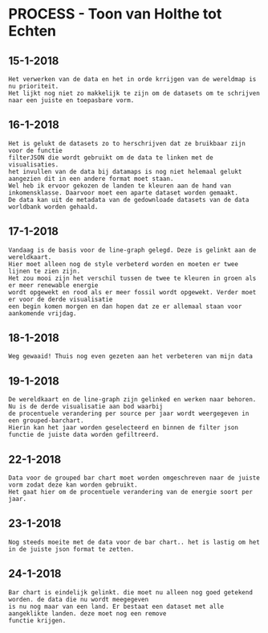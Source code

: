 # PROCESS - Toon van Holthe tot Echten

## 15-1-2018

    Het verwerken van de data en het in orde krrijgen van de wereldmap is nu prioriteit.
    Het lijkt nog niet zo makkelijk te zijn om de datasets om te schrijven naar een juiste en toepasbare vorm.

## 16-1-2018

    Het is gelukt de datasets zo to herschrijven dat ze bruikbaar zijn voor de functie
    filterJSON die wordt gebruikt om de data te linken met de visualisaties.
    het invullen van de data bij datamaps is nog niet helemaal gelukt aangezien dit in een andere format moet staan.
    Wel heb ik ervoor gekozen de landen te kleuren aan de hand van inkomensklasse. Daarvoor moet een aparte dataset worden gemaakt.
    De data kan uit de metadata van de gedownloade datasets van de data worldbank worden gehaald.

## 17-1-2018

    Vandaag is de basis voor de line-graph gelegd. Deze is gelinkt aan de wereldkaart.
    Hier moet alleen nog de style verbeterd worden en moeten er twee lijnen te zien zijn.
    Het zou mooi zijn het verschil tussen de twee te kleuren in groen als er meer renewable energie
    wordt opgewekt en rood als er meer fossil wordt opgewekt. Verder moet er voor de derde visualisatie
    een begin komen morgen en dan hopen dat ze er allemaal staan voor aankomende vrijdag.

## 18-1-2018

    Weg gewaaid! Thuis nog even gezeten aan het verbeteren van mijn data

## 19-1-2018

    De wereldkaart en de line-graph zijn gelinked en werken naar behoren. Nu is de derde visualisatie aan bod waarbij
    de procentuele verandering per source per jaar wordt weergegeven in een grouped-barchart.
    Hierin kan het jaar worden geselecteerd en binnen de filter json functie de juiste data worden gefiltreerd.

## 22-1-2018

    Data voor de grouped bar chart moet worden omgeschreven naar de juiste vorm zodat deze kan worden gebruikt.
    Het gaat hier om de procentuele verandering van de energie soort per jaar.

## 23-1-2018

    Nog steeds moeite met de data voor de bar chart.. het is lastig om het in de juiste json format te zetten.

## 24-1-2018

    Bar chart is eindelijk gelinkt. die moet nu alleen nog goed getekend worden. de data die nu wordt meegegeven
    is nu nog maar van een land. Er bestaat een dataset met alle aangeklikte landen. deze moet nog een remove
    functie krijgen.
